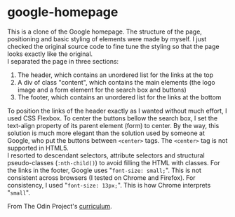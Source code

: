 # google-homepage

This is a clone of the Google homepage. 
The structure of the page, positioning and basic styling of elements were made by myself. I just checked the original source code to fine tune the styling so that the page looks exactly like the original.  
I separated the page in three sections:

1. The header, which contains an unordered list for the links at the top
2. A div of class "content", which contains the main elements (the logo image and a form element for the search box and buttons)
3. The footer, which contains an unordered list for the links at the bottom

To position the links of the header exactly as I wanted without much effort, I used CSS Flexbox. 
To center the buttons bellow the search box, I set the text-align property of its parent element (form) to center. By the way, this solution is much more elegant than the solution used by someone at Google, who put the buttons between `<center>` tags. The `<center>` tag is not supported in HTML5.  
I resorted to descendant selectors, attribute selectors and structural pseudo-classes (`:nth-child()`) to avoid filling the HTML with classes. 
For the links in the footer, Google uses "`font-size: small;`". This is not consistent across browsers (I tested on Chrome and Firefox). For consistency, I used "`font-size: 13px;`". This is how Chrome interprets "`small`". 

From The Odin Project's [curriculum](http://www.theodinproject.com/courses/web-development-101/lessons/html-css). 
